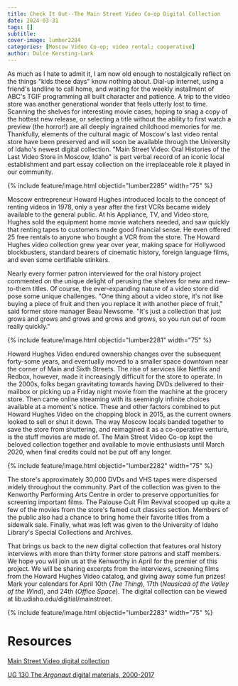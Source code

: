 ```yaml
---
title: Check It Out--The Main Street Video Co-op Digital Collection
date: 2024-03-31
tags: []
subtitle: 
cover-image: lumber2284
categories: [Moscow Video Co-op; video rental; cooperative]
author: Dulce Kersting-Lark
---
```

As much as I hate to admit it, I am now old enough to nostalgically reflect on the things "kids these days" know nothing about. Dial-up internet, using a friend's landline to call home, and waiting for the weekly installment of ABC's TGIF programming all built character and patience. A trip to the video store was another generational wonder that feels utterly lost to time. Scanning the shelves for interesting movie cases, hoping to snag a copy of the hottest new release, or selecting a title without the ability to first watch a preview (the horror!) are all deeply ingrained childhood memories for me. Thankfully, elements of the cultural magic of Moscow's last video rental store have been preserved and will soon be available through the University of Idaho's newest digital collection. "Main Street Video: Oral Histories of the Last Video Store in Moscow, Idaho" is part verbal record of an iconic local establishment and part essay collection on the irreplaceable role it played in our community. 

{% include feature/image.html objectid="lumber2285" width="75" %}

Moscow entrepreneur Howard Hughes introduced locals to the concept of renting videos in 1978, only a year after the first VCRs became widely available to the general public. At his Appliance, TV, and Video store, Hughes sold the equipment home movie watchers needed, and saw quickly that renting tapes to customers made good financial sense. He even offered 25 free rentals to anyone who bought a VCR from the store. The Howard Hughes video collection grew year over year, making space for Hollywood blockbusters, standard bearers of cinematic history, foreign language films, and even some certifiable stinkers. 

Nearly every former patron interviewed for the oral history project commented on the unique delight of perusing the shelves for new and new-to-them titles. Of course, the ever-expanding nature of a video store did pose some unique challenges. "One thing about a video store, it's not like buying a piece of fruit and then you replace it with another piece of fruit," said former store manager Beau Newsome. "It's just a collection that just grows and grows and grows and grows and grows, so you run out of room really quickly." 

{% include feature/image.html objectid="lumber2281" width="75" %}

Howard Hughes Video endured ownership changes over the subsequent forty-some years, and eventually moved to a smaller space downtown near the corner of Main and Sixth Streets. The rise of services like Netflix and Redbox, however, made it increasingly difficult for the store to operate. In the 2000s, folks began gravitating towards having DVDs delivered to their mailbox or picking up a Friday night movie from the machine at the grocery store. Then came online streaming with its seemingly infinite choices available at a moment's notice. These and other factors combined to put Howard Hughes Video on the chopping block in 2015, as the current owners looked to sell or shut it down. The way Moscow locals banded together to save the store from shuttering, and reimagined it as a co-operative venture, is the stuff movies are made of. The Main Street Video Co-op kept the beloved collection together and available to movie enthusiasts until March 2020, when final credits could not be put off any longer. 

{% include feature/image.html objectid="lumber2282" width="75" %}

The store's approximately 30,000 DVDs and VHS tapes were dispersed widely throughout the community. Part of the collection was given to the Kenworthy Performing Arts Centre in order to preserve opportunities for screening important films. The Palouse Cult Film Revival scooped up quite a few of the movies from the store's famed cult classics section. Members of the public also had a chance to bring home their favorite titles from a sidewalk sale. Finally, what was left was given to the University of Idaho Library's Special Collections and Archives. 

That brings us back to the new digital collection that features oral history interviews with more than thirty former store patrons and staff members. We hope you will join us at the Kenworthy in April for the premier of this project. We will be sharing excerpts from the interviews, screening films from the Howard Hughes Video catalog, and giving away some fun prizes! Mark your calendars for April 10th (*The Thing*), 17th (*Nausicaä of the Valley of the Wind*), and 24th (*Office Space*). The digital collection can be viewed at lib.udiaho.edu/digitial/mainstreet. 

{% include feature/image.html objectid="lumber2283" width="75" %}

# Resources

[Main Street Video digital collection](https://www.lib.uidaho.edu/digital/mainstreet/) 

[UG 130 The *Argonaut* digital materials, 2000-2017](https://archiveswest.orbiscascade.org/ark:80444/xv480809)